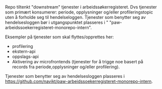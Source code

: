 Repo tiltenkt "downstream" tjenester i arbeidssøkerregisteret. Dvs tjenester som primært konsumerer: periode, opplysninger og/eller profileringstopic uten å forholde seg til hendelseloggen. Tjenester som benytter seg av hendelsesloggen bør i utgangspunktet plasseres i "
"paw-arbeidssoekerregisteret-monorepo-intern".

Eksempler på tjenester som skal flyttes/opprettes her:
- profilering
- ekstern-api
- oppslags-api
- Aktivering av microfrontends (tjenester for å trigge noe basert på records fra periode,opplysninger og/eller profilering).

Tjenester som benytter seg av hendelsesloggen plasseres i https://github.com/navikt/paw-arbeidssoekerregisteret-monorepo-intern.
